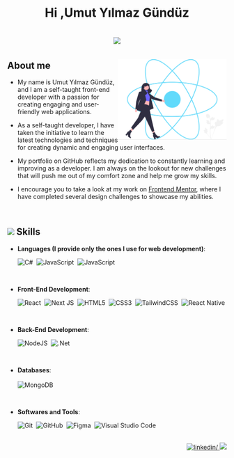 <h1 align="center"><b>Hi ,Umut Yılmaz Gündüz </b>

<p align="center">
  <img src="https://readme-typing-svg.herokuapp.com?font=Time+New+Roman&color=cyan&size=25&center=true&vCenter=true&width=600&height=100&lines=Self-taught+Full-Stack+Developer;React+Lover<3;Computer+Science+Student;Active+Learner/Researcher,;Love+to+learn+new+stuffs.">
</p>


<picture>
  <source media="(max-width: 767px)" srcset="">
  <img align="right" alt="" src="./react.svg" width=250px>
</picture>
	
## **About me**

- My name is Umut Yılmaz Gündüz, and I am a self-taught front-end developer with a passion for creating engaging and user-friendly web applications. 

- As a self-taught developer, I have taken the initiative to learn the latest technologies and techniques for creating dynamic and engaging user interfaces.

- My portfolio on GitHub reflects my dedication to constantly learning and improving as a developer. I am always on the lookout for new challenges that will push me out of my comfort zone and help me grow my skills.

- I encourage you to take a look at my work on <a href="https://www.frontendmentor.io/profile/UmutYG">Frontend Mentor</a>, where I have completed several design challenges to showcase my abilities.

<br>

## <img src="https://media2.giphy.com/media/QssGEmpkyEOhBCb7e1/giphy.gif?cid=ecf05e47a0n3gi1bfqntqmob8g9aid1oyj2wr3ds3mg700bl&rid=giphy.gif" width ="25"><b> Skills</b>

<p align="center">

- **Languages (I provide only the ones I use for web development)**:

    ![C#](https://img.shields.io/badge/c%23-%23239120.svg?style=for-the-badge&logo=c-sharp&logoColor=white)&nbsp;
    ![JavaScript](https://img.shields.io/badge/JavaScript%20-%23F7DF1E.svg?style=for-the-badge&logo=javascript&logoColor=black)&nbsp;
    ![JavaScript](https://shields.io/badge/TypeScript-3178C6?logo=TypeScript&logoColor=FFF&style=flat-square)&nbsp;

<br>   
    
- **Front-End Development**:

   ![React](https://img.shields.io/badge/react-%2320232a.svg?style=for-the-badge&logo=react&logoColor=%2361DAFB)&nbsp;
   ![Next JS](https://img.shields.io/badge/Next-black?style=for-the-badge&logo=next.js&logoColor=white)&nbsp;
   ![HTML5](https://img.shields.io/badge/HTML5%20-%23E34F26.svg?style=for-the-badge&logo=html5&logoColor=white)&nbsp;
   ![CSS3](https://img.shields.io/badge/CSS%20-%231572B6.svg?style=for-the-badge&logo=css3&logoColor=white)&nbsp;
   ![TailwindCSS](https://img.shields.io/badge/-Tailwind_CSS-38B2AC?style=for-the-badge&logo=tailwind-css&logoColor=white)&nbsp;
   ![React Native](https://img.shields.io/badge/react_native-%2320232a.svg?style=for-the-badge&logo=react&logoColor=%2361DAFB)&nbsp;

<br>

- **Back-End Development**:

   ![NodeJS](https://img.shields.io/badge/node.js-6DA55F?style=for-the-badge&logo=node.js&logoColor=white)&nbsp;
   ![.Net](https://img.shields.io/badge/.NET-5C2D91?style=for-the-badge&logo=.net&logoColor=white)&nbsp;
  
<br>


- **Databases**: <br> <br>
  ![MongoDB](https://img.shields.io/badge/MongoDB-%234ea94b.svg?style=for-the-badge&logo=mongodb&logoColor=white)
<br>


- **Softwares and Tools**:

    ![Git](https://img.shields.io/badge/git-%23F05033.svg?style=for-the-badge&logo=git&logoColor=white)&nbsp;
    ![GitHub](https://img.shields.io/badge/github-%23121011.svg?style=for-the-badge&logo=github&logoColor=white)&nbsp;
    ![Figma](https://img.shields.io/badge/Figma-F24E1E?style=for-the-badge&logo=figma&logoColor=white)&nbsp;
    ![Visual Studio Code](https://img.shields.io/badge/VS%20Code-0078d7.svg?style=for-the-badge&logo=visual-studio-code&logoColor=white)&nbsp;

</p>

<br>

<div align='right'>
    <a href="https://linkedin.com/in/umut-yilmaz-gunduz/" target="_blank">
        <img src="https://img.shields.io/badge/linkedin:  UmutYG-0077B5.svg?color=405DE6&style=for-the-badge&logo=linkedin&logoColor=white" alt=linkedin/>
    </a>
    <a href="mailto:umutyilmazgunduz@gmail.com" target="_blank">
        <img src="https://img.shields.io/badge/gmail:  UmutYG-%23EA4335.svg?style=for-the-badge&logo=gmail&logoColor=white" t=mail/>
    </a>
	
</div>

<br>

